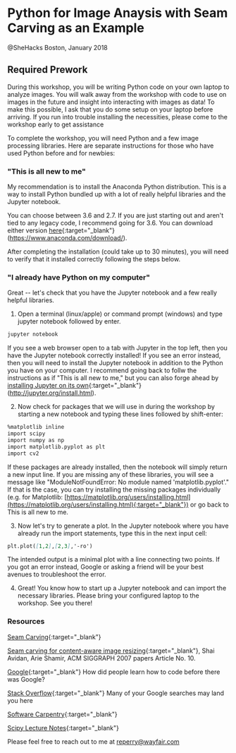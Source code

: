 # Python for Image Anaysis with Seam Carving as an Example

@SheHacks Boston, January 2018

## Required Prework
During this workshop, you will be writing Python code on your own laptop to analyze images. You will walk away from the workshop with code to use on images in the future and insight into interacting with images as data! To make this possible, I ask that you do some setup on your laptop before arriving. If you run into trouble installing the necessities, please come to the workshop early to get assistance

To complete the workshop, you will need Python and a few image processing libraries. Here are separate instructions for those who have used Python before and for newbies: 

### "This is all new to me"
My recommendation is to install the Anaconda Python distribution. This is a way to install Python bundled up with a lot of really helpful libraries and the Jupyter notebook.

You can choose between 3.6 and 2.7. If you are just starting out and aren't tied to any legacy code, I recommend going for 3.6. You can download either version [here](https://www.anaconda.com/download/){:target="_blank"} (https://www.anaconda.com/download/).

After completing the installation (could take up to 30 minutes), you will need to verify that it installed correctly following the steps below.


### "I already have Python on my computer"
Great -- let's check that you have the Jupyter notebook and a few really helpful libraries.

1. Open a terminal (linux/apple) or command prompt (windows) and type jupyter notebook followed by enter.
```markdown
jupyter notebook
```
If you see a web browser open to a tab with Jupyter in the top left, then you have the Jupyter notebook correctly installed! If you see an error instead, then you will need to install the Jupyter notebook in addition to the Python you have on your computer. I recommend going back to follw the instructions as if "This is all new to me," but you can also forge ahead by [installing Jupyter on its own](http://jupyter.org/install.html){:target="_blank"}(http://jupyter.org/install.html).

2. Now check for packages that we will use in during the workshop by starting a new notebook and typing these lines followed by shift-enter:
```markdown
%matplotlib inline
import scipy
import numpy as np
import matplotlib.pyplot as plt
import cv2
```
If these packages are already installed, then the notebook will simply return a new input line. If you are missing any of these libraries, you will see a message like "ModuleNotFoundError: No module named 'matplotlib.pyplot'." If that is the case, you can try installing the missing packages individually (e.g. for Matplotlib: [https://matplotlib.org/users/installing.html](https://matplotlib.org/users/installing.html){:target="_blank"}) or go back to This is all new to me.

3. Now let's try to generate a plot. In the Jupyter notebook where you have already run the import statements, type this in the next input cell:
```markdown
plt.plot([1,2],[2,3],'-ro')
```
The intended output is a minimal plot with a line connecting two points. If you got an error instead, Google or asking a friend will be your best avenues to troubleshoot the error. 

4. Great! You know how to start up a Jupyter notebook and can import the necessary libraries. Please bring your configured laptop to the workshop. See you there!

### Resources

[Seam Carving](https://en.wikipedia.org/wiki/Seam_carving){:target="_blank"}

[Seam carving for content-aware image resizing](https://inst.eecs.berkeley.edu/~cs194-26/fa16/hw/proj4-seamcarving/imret.pdf){:target="_blank"}, Shai Avidan, Arie Shamir, ACM SIGGRAPH 2007 papers Article No. 10.

[Google](https://www.google.com/){:target="_blank"} How did people learn how to code before there was Google?

[Stack Overflow](https://stackoverflow.com/){:target="_blank"} Many of your Google searches may land you here

[Software Carpentry](https://software-carpentry.org/){:target="_blank"}

[Scipy Lecture Notes](http://www.scipy-lectures.org/){:target="_blank"}

Please feel free to reach out to me at reperry@wayfair.com

